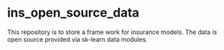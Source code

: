 # ins_open_source_data

This repository is to store a frame work for insurance models.  The data is open source provided via sk-learn data modules.  
